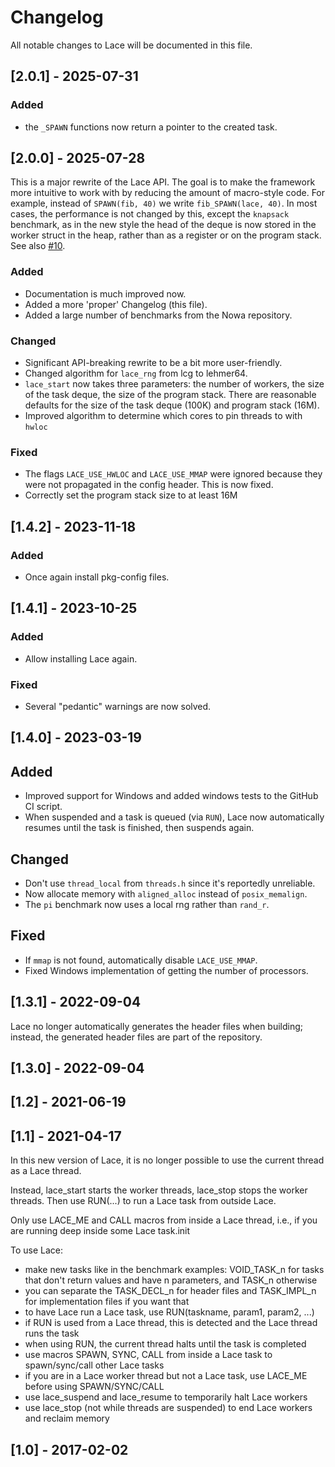 # Changelog

All notable changes to Lace will be documented in this file.

## [2.0.1] - 2025-07-31

### Added

- the `_SPAWN` functions now return a pointer to the created task.

## [2.0.0] - 2025-07-28

This is a major rewrite of the Lace API. The goal is to make the framework more
intuitive to work with by reducing the amount of macro-style code. For example, 
instead of `SPAWN(fib, 40)` we write `fib_SPAWN(lace, 40)`. In most cases, the 
performance is not changed by this, except the `knapsack` benchmark, as in the 
new style the head of the deque is now stored in the worker struct in the heap, 
rather than as a register or on the program stack.
See also [#10](https://github.com/trolando/lace/pull/10).

### Added

- Documentation is much improved now.
- Added a more 'proper' Changelog (this file).
- Added a large number of benchmarks from the Nowa repository.

### Changed

- Significant API-breaking rewrite to be a bit more user-friendly.
- Changed algorithm for `lace_rng` from lcg to lehmer64.
- `lace_start` now takes three parameters: the number of workers, the size of
  the task deque, the size of the program stack. There are reasonable defaults
  for the size of the task deque (100K) and program stack (16M).
- Improved algorithm to determine which cores to pin threads to with `hwloc`

### Fixed

- The flags `LACE_USE_HWLOC` and `LACE_USE_MMAP` were ignored because they were
  not propagated in the config header. This is now fixed.
- Correctly set the program stack size to at least 16M

## [1.4.2] - 2023-11-18

### Added

- Once again install pkg-config files.

## [1.4.1] - 2023-10-25

### Added

- Allow installing Lace again.

### Fixed

- Several "pedantic" warnings are now solved.

## [1.4.0] - 2023-03-19

## Added

- Improved support for Windows and added windows tests to the GitHub CI script.
- When suspended and a task is queued (via `RUN`), Lace now automatically
  resumes until the task is finished, then suspends again.

## Changed

- Don't use `thread_local` from `threads.h` since it's reportedly unreliable.
- Now allocate memory with `aligned_alloc` instead of `posix_memalign`.
- The `pi` benchmark now uses a local rng rather than `rand_r`.

## Fixed

- If `mmap` is not found, automatically disable `LACE_USE_MMAP`.
- Fixed Windows implementation of getting the number of processors.

## [1.3.1] - 2022-09-04

Lace no longer automatically generates the header files when building; instead,
the generated header files are part of the repository.

## [1.3.0] - 2022-09-04

## [1.2] - 2021-06-19

## [1.1] - 2021-04-17

In this new version of Lace, it is no longer possible to use the current thread
as a Lace thread.

Instead, lace_start starts the worker threads, lace_stop stops the worker
threads.
Then use RUN(...) to run a Lace task from outside Lace.

Only use LACE_ME and CALL macros from inside a Lace thread, i.e., if you are
running deep inside some Lace task.init

To use Lace:
- make new tasks like in the benchmark examples: VOID_TASK_n for tasks that
  don't return values and have n parameters, and TASK_n otherwise
- you can separate the TASK_DECL_n for header files and TASK_IMPL_n for
  implementation files if you want that
- to have Lace run a Lace task, use RUN(taskname, param1, param2, ...)
- if RUN is used from a Lace thread, this is detected and the Lace thread runs
  the task
- when using RUN, the current thread halts until the task is completed
- use macros SPAWN, SYNC, CALL from inside a Lace task to spawn/sync/call other
  Lace tasks
- if you are in a Lace worker thread but not a Lace task, use LACE_ME before
  using SPAWN/SYNC/CALL
- use lace_suspend and lace_resume to temporarily halt Lace workers
- use lace_stop (not while threads are suspended) to end Lace workers and
  reclaim memory

## [1.0] - 2017-02-02
